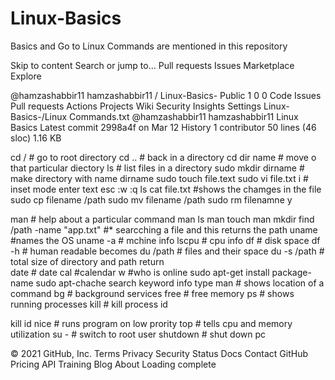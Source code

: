 # Linux-Basics
Basics and Go to Linux Commands are mentioned in this repository 



Skip to content
Search or jump to…
Pull requests
Issues
Marketplace
Explore
 
@hamzashabbir11 
hamzashabbir11
/
Linux-Basics-
Public
1
0
0
Code
Issues
Pull requests
Actions
Projects
Wiki
Security
Insights
Settings
Linux-Basics-/Linux Commands.txt
@hamzashabbir11
hamzashabbir11 Linux Basics
Latest commit 2998a4f on Mar 12
 History
 1 contributor
50 lines (46 sloc)  1.16 KB
   
cd / # go to root directory
cd .. # back in a directory 
cd dir name # move o that particular diectory 
ls #  list files in a directory 
sudo mkdir dirname # make directory with name dirname 
sudo touch file.text 
sudo vi file.txt 
i # inset mode 
enter text 
esc 
:w
:q
ls 
cat file.txt #shows the chamges in the file 
sudo cp filename /path 
sudo mv filename /path 
sudo rm filenamne 
y 

man # help about a particular command 
man ls 
man touch 
man mkdir 
find /path -name "app.txt"  #* searcching a file and this returns the path 
uname #names the OS 
uname -a # mchine info 
lscpu # cpu info 
df # disk space 
df -h # human readable becomes 
du /path # files and their space 
du -s /path # total size of directory and path return  
date # date 
cal #calendar 
w #who is online 
sudo apt-get install package-name 
sudo apt-chache search keyword 
info 
type man # shows location of a command 
bg # background services 
free # free memory 
ps # shows running processes 
kill # kill process id 

kill id 
nice # runs program on low prority 
top # tells cpu and memory utilization 
su - # switch to root user 
shutdown # shut down pc 


© 2021 GitHub, Inc.
Terms
Privacy
Security
Status
Docs
Contact GitHub
Pricing
API
Training
Blog
About
Loading complete
